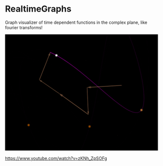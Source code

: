 # RealtimeGraphs

Graph visualizer of time dependent functions in the complex plane, like fourier transforms!

![Alt text](/demo/img.png?raw=true "Optional Title")

https://www.youtube.com/watch?v=zKNh_ZpSOFg

